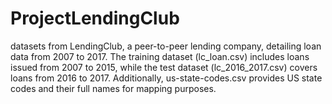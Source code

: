 # ProjectLendingClub
datasets from LendingClub, a peer-to-peer lending company, detailing loan data from 2007 to 2017. The training dataset (lc_loan.csv) includes loans issued from 2007 to 2015, while the test dataset (lc_2016_2017.csv) covers loans from 2016 to 2017. Additionally, us-state-codes.csv provides US state codes and their full names for mapping purposes.
